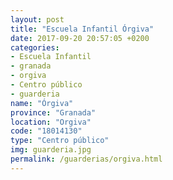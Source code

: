 ```yaml
---
layout: post
title: "Escuela Infantil Órgiva"
date: 2017-09-20 20:57:05 +0200
categories:
- Escuela Infantil
- granada
- orgiva
- Centro público
- guarderia
name: "Órgiva"
province: "Granada"
location: "Orgiva"
code: "18014130"
type: "Centro público"
img: guarderia.jpg
permalink: /guarderias/orgiva.html
---
```

